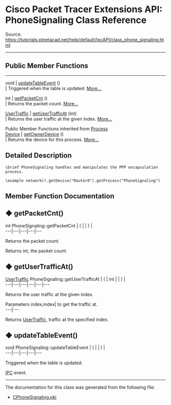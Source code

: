 # Cisco Packet Tracer Extensions API: PhoneSignaling Class Reference

Source: https://tutorials.ptnetacad.net/help/default/IpcAPI/class_phone_signaling.html

---

##  Public Member Functions  
  
---  
void | [updateTableEvent](class_phone_signaling.html#a0b0b00ea35695365a7bf7b099b0fba54) ()  
| Triggered when the table is updated. [More...](class_phone_signaling.html#a0b0b00ea35695365a7bf7b099b0fba54)  
  
int | [getPacketCnt](class_phone_signaling.html#ab6b36d17f58c0817de259f82f15de0c7) ()  
| Returns the packet count. [More...](class_phone_signaling.html#ab6b36d17f58c0817de259f82f15de0c7)  
  
[UserTraffic](class_user_traffic.html) | [getUserTrafficAt](class_phone_signaling.html#a441fbc251e7c9e2e46c62a1b916b3b36) (int)  
| Returns the user traffic at the given index. [More...](class_phone_signaling.html#a441fbc251e7c9e2e46c62a1b916b3b36)  
  
Public Member Functions inherited from [Process](class_process.html)  
[Device](class_device.html) | [getOwnerDevice](class_process.html#a9cc34f553b0325e0f4074301fd36b77b) ()  
| Returns the device for this process. [More...](class_process.html#a9cc34f553b0325e0f4074301fd36b77b)  
  
  
## Detailed Description
    
    
    \brief PhoneSignaling handles and manipulates the PPP encapsulation process.
    
    \example network().getDevice("Router0").getProcess("PhoneSignaling")
    

## Member Function Documentation

## ◆ getPacketCnt()

int PhoneSignaling::getPacketCnt  | ( | | ) |   
---|---|---|---|---  
  
Returns the packet count. 

Returns
    int, the packet count. 

## ◆ getUserTrafficAt()

[UserTraffic](class_user_traffic.html) PhoneSignaling::getUserTrafficAt  | ( | int  | | ) |   
---|---|---|---|---|---  
  
Returns the user traffic at the given index. 

Parameters
     index,index| to get the traffic at.  
---|---  
  
Returns
    [UserTraffic](class_user_traffic.html "UserTraffic represents the user traffic information \(PDU\)."), traffic at the specified index. 

## ◆ updateTableEvent()

void PhoneSignaling::updateTableEvent  | ( | | ) |   
---|---|---|---|---  
  
Triggered when the table is updated. 

[IPC](class_i_p_c.html "IPC is the main entry point for all IPC functionality.") event. 

* * *

The documentation for this class was generated from the following file:

  * [CPhoneSignaling.pki](_c_phone_signaling_8pki.html)


